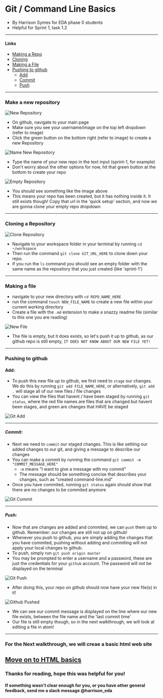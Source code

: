 # Git / Command Line Basics

- By Harrison Symes for EDA phase 0 students
- Helpful for Sprint 1, task 1.2

---

#### Links
 - [Making a Repo](#make-a-new-repository)
 - [Cloning](#cloning-a-repository)
 - [Making a File](#making-a-file)
 - [Pushing to github](#pushing-to-github)
    - [Add](#add)
    - [Commit](#commit)
    - [Push](#push)

---

### Make a new repository

![New Repository](images/NewRepo.png)

  * On github, navigate to your main page
  * Make sure you see your username/image on the top left dropdown (refer to image)
  * Click the green button on the bottom right (refer to image) to create a new Repository

![Name New Repository](images/NameRepo.png)

  * Type the name of your new repo in the text input (sprint-1, for example)
  * Don't worry about the other options for now, hit that green button at the bottom to create your repo

![Empty Repository](images/EmptyRepo.png)

  * You should see something like the image above
  * This means your repo has been created, but it has nothing inside it. It still exists though! Copy that url in the 'quick setup' section, and now we are gonna clone your empty repo dropdown

  ---

### Cloning a Repository

![Clone Repository](images/CloneRepo.png)

  * Navigate to your workspace folder in your terminal by running `cd ~/workspace`
  * Then run the command `git clone GIT_URL_HERE` to clone down your repo.
  * If you run the `ls` command you should see an empty folder with the same name as the repository that you just created (like 'sprint-1')

---

### Making a file
  * navigate to your new directory with `cd REPO_NAME_HERE`
  * run the command `touch NEW_FILE_NAME` to create a new file within your current working directory
  * Create a file with the `.md` extension to make a snazzy readme file (similar to this one you are reading)

![New File](images/NewFIle.png)

  * The file is empty, but it does exists, so let's push it up to github, as our github repo is still empty, `IT DOES NOT KNOW ABOUT OUR NEW FILE YET!`

---

### Pushing to github
  #### Add:
  * To push this new file up to github, we first need to `stage` our changes. We do this by running `git add FILE_NAME_HERE`, or alternatively, `git add .` will stage all of our new files / file changes
  * You can view the files that havent / have been staged by running `git status`, where the red file names are files that are changed but havent been stages, and green are changes that HAVE be staged

![Git Add](images/GitAdd.png)

  ---
  ##### Commit:
  * Next we need to `commit` our staged changes. This is like settiing our added changes to our git, and giving a message to describe our changes
  * You can make a commit by running the command `git commit -m "COMMIT_MESSAGE_HERE"`
    * `-m` means "I want to give a message with my commit"
    * The message should be something concise that describes your changes, such as "created command-line.md"
  * Once you have commited, running `git status` again should show that there are no changes to be commited anymore

![Git Commit](images/GitCommit.png)

---
  ##### Push:
  * Now that are changes are added and commited, we can `push` them up to github. Remember: our changes are still not up on github!
  * Whenever you push to github, you are simply adding the changes that you have commited, pushing without adding and commiting will not apply your local changes to github.
  * To push, simply run `git push origin master`
  * You may be prompted to enter a username and a password, these are just the credentials for your `github` account. The password will not be displayed on the terminal

![Git Push](images/GitPush.png)

  * After doing this, your repo on github should now have your new file(s) in it!

![Github Pushed](images/GithubPushed.png)

  * We can see our commit message is displayed on the line where our new file exists, between the file name and the 'last commit time'
  * Our file is still empty though, so in the next walkthrough, we will look at editing a file in atom!

---
### For the Next walkthrough, we will creae a basic html web site
[Move on to HTML basics](../html/htmlBasics.md)
  ---

### Thanks for reading, hope this was helpful for you!
#### If something wasn't clear enough for you, or you have other general feedback, send me a slack message @harrison_eda
